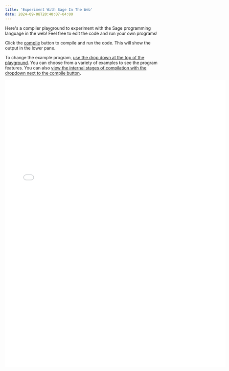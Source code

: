 ```yaml
---
title: 'Experiment With Sage In The Web'
date: 2024-09-08T20:40:07-04:00
---
```


Here's a compiler playground to experiment with the Sage programming language in the web! Feel free to edit the code and run your own programs!

Click the [compile]() button to compile and run the code. This will show the output in the lower pane.

To change the example program, [use the drop down at the top of the playground](). You can choose from a variety of examples to see the program features. You can also [view the internal stages of compilation with the dropdown next to the compile button]().

<div id="output-content"></div>
<embed type="text/html" src="../../sage/sage/web/index.html" title="Compiler" width="720em" height="940em"></embed>
